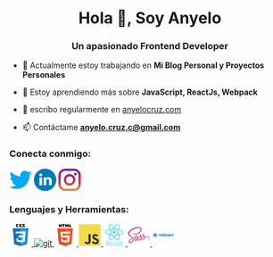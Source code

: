 <h1 align="center">Hola 👋, Soy Anyelo</h1>
<h3 align="center">Un apasionado Frontend Developer</h3>

- 🔭 Actualmente estoy trabajando en **Mi Blog Personal y Proyectos Personales**

- 🌱 Estoy aprendiendo más sobre **JavaScript, ReactJs, Webpack**

- 📝 escribo regularmente en <a href="https://www.anyelocruz.com">anyelocruz.com</a>

- 📫 Contáctame **anyelo.cruz.c@gmail.com**

<h3 align="left">Conecta conmigo:</h3>
<p align="left">
<a href="https://twitter.com/anyelocc4" target="blank"><img align="center" src="./images/twitter.png" alt="anyelocc4" height="40" width="40" /></a>
<a href="https://linkedin.com/in/anyelocc4" target="blank"><img align="center" src="./images/linkedin.png" alt="anyelocc4" height="40" width="40" /></a>
<a href="https://instagram.com/anyelocc4" target="blank"><img align="center" src="./images/instagram.png" alt="anyelocc4" height="40" width="40" /></a>
</p>

<h3 align="left">Lenguajes y Herramientas:</h3>
<p align="left"> <a href="https://www.w3schools.com/css/" target="_blank"> <img src="https://raw.githubusercontent.com/devicons/devicon/master/icons/css3/css3-original-wordmark.svg" alt="css3" width="40" height="40"/> </a> <a href="https://git-scm.com/" target="_blank"> <img src="https://www.vectorlogo.zone/logos/git-scm/git-scm-icon.svg" alt="git" width="40" height="40"/> </a> <a href="https://www.w3.org/html/" target="_blank"> <img src="https://raw.githubusercontent.com/devicons/devicon/master/icons/html5/html5-original-wordmark.svg" alt="html5" width="40" height="40"/> </a> <a href="https://developer.mozilla.org/en-US/docs/Web/JavaScript" target="_blank"> <img src="https://raw.githubusercontent.com/devicons/devicon/master/icons/javascript/javascript-original.svg" alt="javascript" width="40" height="40"/> </a> <a href="https://reactjs.org/" target="_blank"> <img src="https://raw.githubusercontent.com/devicons/devicon/master/icons/react/react-original-wordmark.svg" alt="react" width="40" height="40"/> </a> <a href="https://sass-lang.com" target="_blank"> <img src="https://raw.githubusercontent.com/devicons/devicon/master/icons/sass/sass-original.svg" alt="sass" width="40" height="40"/> </a> <a href="https://webpack.js.org" target="_blank"> <img src="https://raw.githubusercontent.com/devicons/devicon/d00d0969292a6569d45b06d3f350f463a0107b0d/icons/webpack/webpack-original-wordmark.svg" alt="webpack" width="40" height="40"/> </a> </p>

